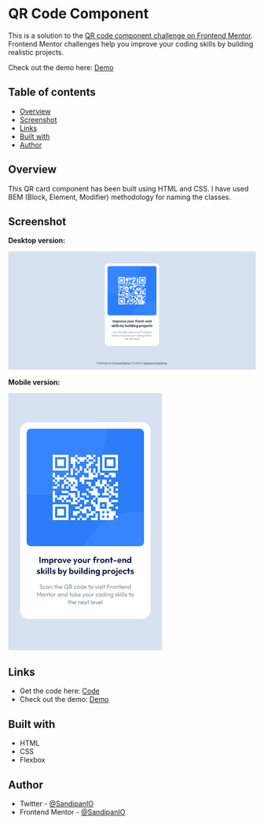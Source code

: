 # QR Code Component

This is a solution to the [QR code component challenge on Frontend Mentor](https://www.frontendmentor.io/challenges/qr-code-component-iux_sIO_H). Frontend Mentor challenges help you improve your coding skills by building realistic projects. 

Check out the demo here: [Demo](https://sandipan-qr-code-component.netlify.app/)

## Table of contents

- [Overview](#overview)
- [Screenshot](#screenshot)
- [Links](#links)
- [Built with](#built-with)
- [Author](#author)

## Overview

This QR card component has been built using HTML and CSS. I have used BEM (Block, Element, Modifier) methodology for naming the classes.

## Screenshot

**Desktop version:**

![Desktop Version of QR Card Component](https://github.com/SandipanIO/frontend-mentor-projects/blob/main/qr-code-component/screenshots/qr-code-component-desktop-version.png)

**Mobile version:**

![Mobile Version of QR Card Component](https://github.com/SandipanIO/frontend-mentor-projects/blob/main/qr-code-component/screenshots/qr-code-component-mobile-version.jpg)

## Links

- Get the code here: [Code](https://github.com/SandipanIO/frontend-mentor-projects/tree/main/qr-code-component)
- Check out the demo: [Demo](https://sandipan-qr-code-component.netlify.app/)


## Built with

- HTML
- CSS
- Flexbox

## Author

- Twitter - [@SandipanIO](https://www.twitter.com/SandipanIO)
- Frontend Mentor - [@SandipanIO](https://www.frontendmentor.io/profile/SandipanIO)
